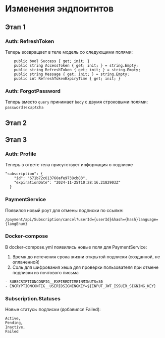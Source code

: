 # Изменения эндпоитнтов

## Этап 1

### Auth: RefreshToken
Теперь возвращает в теле модель со следующими полями:
```
    public bool Success { get; init; }
    public string AccessToken { get; init; } = string.Empty;
    public string RefreshToken { get; init; } = string.Empty;
    public string Message { get; init; } = string.Empty;
    public int RefreshTokenExpiryTime { get; init; }
```

### Auth: ForgotPassword
Теперь вместо `query` принимает `body` с двумя строковыми полями: `password` и `captcha`

## Этап 2

## Этап 3

### Auth: Profile
Теперь в ответе тела присутствует информация о подписке

```
"subscription": {
    "id": "671b72c013760afe9738cb83",
    "expirationDate": "2024-11-25T10:28:16.2182903Z"
  }
```

### PaymentService
Появился новый роут для отмены подписки по ссылке:
```
/payment/api/Subscription/cancel?userId={userId}&hash={hash}language={langEnum}
```

### Docker-compose
В docker-compose.yml появились новые поля для PaymentService:
1. Время до истечения срока жизни открытой подписки (созданной, не оплаченной)
2. Соль для шифрования хеша для проверки пользователя при отмене подписки из почтового письма

```
- SUBSCRIPTIONCONFIG__EXPIREDTIMEINMINUTS=30
- ENCRYPTIONCONFIG__USERIDSIGNINGKEY=${INPUT_JWT_ISSUER_SIGNING_KEY}
```

### Subscription.Statuses
Новые статусы подписки (добавился Failed): 
```
Active,
Pending,
Inactive,
Failed
```
